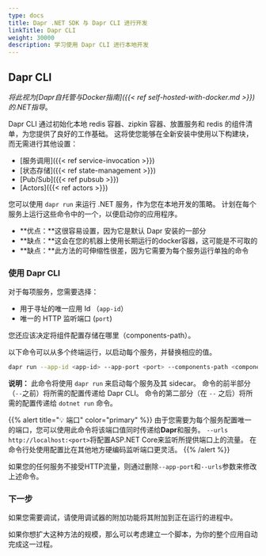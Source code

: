 ```yaml
---
type: docs
title: Dapr .NET SDK 与 Dapr CLI 进行开发
linkTitle: Dapr CLI
weight: 30000
description: 学习使用 Dapr CLI 进行本地开发
---
```


## Dapr CLI

_将此视为[Dapr自托管与Docker指南]({{< ref self-hosted-with-docker.md >}})的.NET指导_。

Dapr CLI 通过初始化本地 redis 容器、zipkin 容器、放置服务和 redis 的组件清单，为您提供了良好的工作基础。 这将使您能够在全新安装中使用以下构建块，而无需进行其他设置：

- [服务调用]({{< ref service-invocation >}})
- [状态存储]({{< ref state-management >}})
- [Pub/Sub]({{< ref pubsub >}})
- [Actors]({{< ref actors >}})

您可以使用 `dapr run` 来运行 .NET 服务，作为您在本地开发的策略。 计划在每个服务上运行这些命令中的一个，以便启动你的应用程序。

- \*\*优点：\*\*这很容易设置，因为它是默认 Dapr 安装的一部分
- \*\*缺点：\*\*这会在您的机器上使用长期运行的docker容器，这可能是不可取的
- \*\*缺点：\*\*此方法的可伸缩性很差，因为它需要为每个服务运行单独的命令

### 使用 Dapr CLI

对于每项服务，您需要选择：

- 用于寻址的唯一应用 Id （`app-id`）
- 唯一的 HTTP 监听端口 (`port`)

您还应该决定将组件配置存储在哪里（components-path）。

以下命令可以从多个终端运行，以启动每个服务，并替换相应的值。

```sh
dapr run --app-id <app-id> --app-port <port> --components-path <components-path> -- dotnet run -p <project> --urls http://localhost:<port>
```

**说明：** 此命令将使用 `dapr run` 来启动每个服务及其 sidecar。 命令的前半部分（`--`之前）将所需的配置传递给 Dapr CLI。 命令的第二部分（在 `--` 之后）将所需的配置传递给 `dotnet run` 命令。

{{% alert title="💡 端口" color="primary" %}}
由于您需要为每个服务配置唯一的端口，您可以使用此命令将该端口值同时传递给**Dapr**和服务。 `--urls http://localhost:<port>`将配置ASP.NET Core来监听所提供端口上的流量。 在命令行处使用配置比在其他地方硬编码监听端口更灵活。
{{% /alert %}}

如果您的任何服务不接受HTTP流量，则通过删除`--app-port`和`--urls`参数来修改上述命令。

### 下一步

如果您需要调试，请使用调试器的附加功能将其附加到正在运行的进程中。

如果你想扩大这种方法的规模，那么可以考虑建立一个脚本，为你的整个应用自动完成这一过程。
